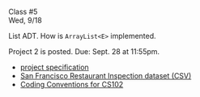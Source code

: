 <div class="lecture2">

<div class="column_date">
<p markdown="block">

Class #5 <br>
Wed, 9/18

</p>
</div>
<div class="column_materials">
<p markdown="block">

List ADT.
How is `ArrayList<E>` implemented.



</p>
</div>

<div class="column_assign">
<p markdown="block">


Project 2 is posted. Due: Sept. 28 at 11:55pm.
- [project specification](hwk/proj2.pdf)
- [San Francisco Restaurant Inspection dataset (CSV)](hwk/SF_restaurant_scores_full.csv)
- [Coding Conventions for CS102](notes/CodeConventions.pdf)



</p>
</div>

</div>
